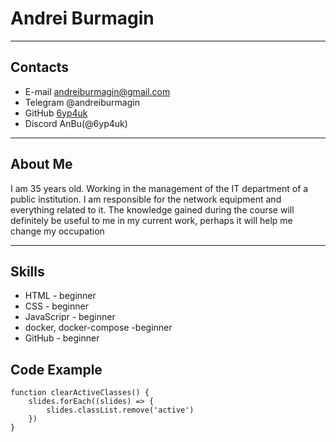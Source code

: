 # Andrei Burmagin
-----------------------------------------------------------
## Contacts
- E-mail andreiburmagin@gmail.com
- Telegram @andreiburmagin
- GitHub [6yp4uk](https://github.com/6yp4uk/)
- Discord AnBu(@6yp4uk)
-----------------------------------------------------------

## About Me

I am 35 years old. Working in the management of the IT department of a public institution. I am responsible for the network equipment and everything related to it. The knowledge gained during the course will definitely be useful to me in my current work, perhaps it will help me change my occupation

-----------------------------------------------------------
## Skills
- HTML - beginner
- CSS - beginner
- JavaScripr - beginner
- docker, docker-compose -beginner
- GitHub - beginner
## Code Example
```
function clearActiveClasses() {
    slides.forEach((slides) => {
        slides.classList.remove('active')
    })
}
```
